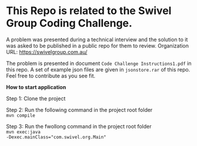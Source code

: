 # This Repo is related to the Swivel Group Coding Challenge.

A problem was presented during a technical interview and the solution to it was asked to be published in a public repo for them to review. Organization URL: https://swivelgroup.com.au/

The problem is presented in document `Code Challenge Instructions1.pdf` in this repo. A set of example json files are given in `jsonstore.rar` of this repo. Feel free to contribute as you see fit. 

**How to start application**

Step 1: 
Clone the project

Step 2: 
Run the following command in the project root folder
<br><code>mvn compile</code>

Step 3: Run the fwollong command in the project root folder
<br><code>mvn exec:java -Dexec.mainClass="com.swivel.org.Main"</code>
